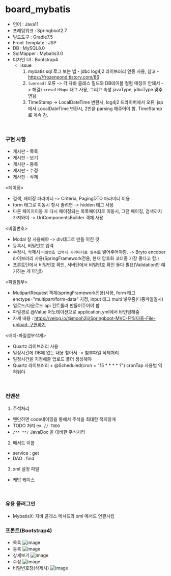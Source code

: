 # board_mybatis

* 언어 : Java11
* 프레임워크 : Springboot2.7
* 빌드도구 : Gradle7.5
* Front Template : JSP
* DB : MySQL8.0
* SqlMapper : Mybatis3.0
* 디자인 UI : Bootstrap4
  * issue
    1) mybatis sql 로그 보는 법 - jdbc log4j2 라이브러리 연동 사용, 참고 - https://frozenpond.tistory.com/86
    2) `[unread]` 오류 -> 각 자바 클래스 필드와 DB테이블 컬럼 매칭이 안돼서 -> 해결) `<resultMap>` 태그 사용, 그리고 속성 javaType, jdbcType 맞추면됨
    3) TimeStamp -> LocalDateTime 변환시, log4j2 드라이버에서 오류, jsp에서 LocalDateTime 변환시, 2번을 parsing 해주어야 함. TimeStamp로 계속 감.
<br>

### 구현 사항

- 게시판 - 목록 
- 게시판 - 보기
- 게시판 - 등록
- 게시판 - 수정
- 게사판 - 삭제

<페이징>
* 검색, 페이징 파라미터 -> Criteria, PagingDTO 파라미터 이용
* form 태그로 이동시 항시 줄려면 -> hidden 태그 사용
* 다른 페이지이동 후 다시 페이징되는 목록페이지로 이동시, 그전 페이징, 검색까지 가져와야 -> UriComponentsBuilder 객체 사용

<비밀번호>
* Modal 창 사용해야 -> div태그로 만들 어진 것
* 등록시, 비밀번호 입력 
* 수정시, 삭제시 `비밀번호 입력시 파라미터로 필수`로 넣어주어야함. -> Bryto encdoer 라이브러리 사용(SpringFramework전용, 현재 암호화 코더중 가장 좋다고 함.)
* 프론트단에서 비밀번호 확인, 서버단에서 비밀번호 확인 둘다 필요(Validation만 얘기하는 게 아님!)

<파일첨부>
* MutipartRequest 객체(springFramework전용)사용, form 태그 enctype="multipart/form-data" 지정, input 태그 multi 넣우줌(다중파일일시)
* 업로드/다운로드 api 컨트롤러 만들어주어야 함
* 파일경로 @Value 어노테이션으로 application.yml에서 바인딩해줌
* 자세 내용 : https://velog.io/@mooh2jj/Springboot-MVC-단일다중-File-upload-구현하기

<배치-파일첨부삭제>
* Quartz 라이브러리 사용
* 일정시간에 DB에 없는 내용 찾아서 -> 첨부파일 삭제처리
* 일정시간을 지정해줄 업로드 폴더 생성해야
* Quartz 라이브러리 + @Scheduled(cron = "15 * * * * ?") cronTap 사용법 익혀둬야

<br>

### 컨벤션

1) 주석처리
- 왠만하면 code네이밍을 통해서 주석을 최대한 적지않게
- TODO 처리 ex. `// TODO`
- `/** **/`  JavaDoc 을 대비한 주석처리 

2) 메서드 이름
- service : get
- DAO : find

3) xml 설정 파일
- 케밥 케이스

<br>

### 유용 플러그인
- MybatisX: 자바 클래스 메서드와 xml 메서드 연결시킴


### 프론트(Bootstrap4)
* 목록 
![image](https://user-images.githubusercontent.com/62453668/202919924-ac25c349-4a7a-499c-893e-3e4252f5d283.png)
* 등록
![image](https://user-images.githubusercontent.com/62453668/202919974-5c7fc39b-7751-497e-902e-9b1bad4dc46e.png)
* 상세보기
![image](https://user-images.githubusercontent.com/62453668/202920192-9e1fc1e3-793e-46cc-8893-12b40f34636a.png)
* 수정
![image](https://user-images.githubusercontent.com/62453668/202920236-33d9eaed-2a9b-4332-ad70-1deae1d27b7d.png)
* 비밀번호창(삭제시)
![image](https://user-images.githubusercontent.com/62453668/202920474-961b3ffd-4820-4e26-83dc-100688927274.png)

